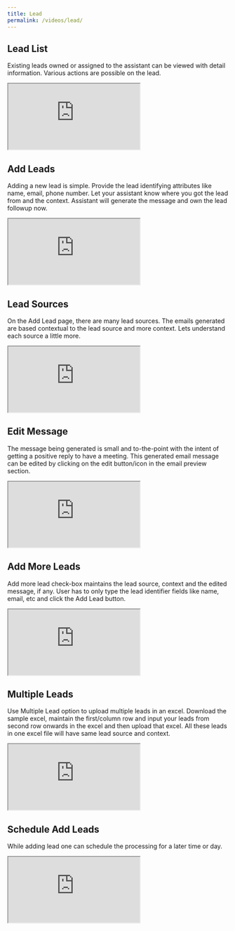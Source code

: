 ```yaml
---
title: Lead 
permalink: /videos/lead/
---
```


## Lead List
Existing leads owned or assigned to the assistant can be viewed with detail information. Various actions are possible on the lead.
<div class="embed-responsive embed-responsive-16by9">
  <iframe class="embed-responsive-item" src="https://www.youtube.com/embed/JC2yJnBXzLM" allowfullscreen></iframe>
</div>

## Add Leads
Adding a new lead is simple. Provide the lead identifying attributes like name, email, phone number. Let your assistant know where you got the lead from and the context. Assistant will generate the message and own the lead followup now.
<div class="embed-responsive embed-responsive-16by9">
  <iframe class="embed-responsive-item" src="https://www.youtube.com/embed/UKdxHyueNmY" allowfullscreen></iframe>
</div>

## Lead Sources
On the Add Lead page, there are many lead sources. The emails generated are based contextual to the lead source and more context. Lets understand each source a little more. 
<div class="embed-responsive embed-responsive-16by9">
  <iframe class="embed-responsive-item" src="https://www.youtube.com/embed/fjxr-YvxGYU" allowfullscreen></iframe>
</div>

## Edit Message
The message being generated is small and to-the-point with the intent of getting a positive reply to have a meeting. This generated email message can be edited by clicking on the edit button/icon in the email preview section. 
<div class="embed-responsive embed-responsive-16by9">
  <iframe class="embed-responsive-item" src="https://www.youtube.com/embed/wUlXBMTyxV8" allowfullscreen></iframe>
</div>

## Add More Leads
Add more lead check-box maintains the lead source, context and the edited message, if any. User has to only type the lead identifier fields like name, email, etc and click the Add Lead button.
<div class="embed-responsive embed-responsive-16by9">
  <iframe class="embed-responsive-item" src="https://www.youtube.com/embed/-MnCwPEW0go" allowfullscreen></iframe>
</div>

## Multiple Leads  
Use Multiple Lead option to upload multiple leads in an excel. Download the sample excel, maintain the first/column row and input your leads from second row onwards in the excel and then upload that excel. All these leads in one excel file will have same lead source and context. 
<div class="embed-responsive embed-responsive-16by9">
  <iframe class="embed-responsive-item" src="https://www.youtube.com/embed/jrO-Ite3CTA" allowfullscreen></iframe>
</div>

## Schedule Add Leads  
While adding lead one can schedule the processing for a later time or day. 
<div class="embed-responsive embed-responsive-16by9">
  <iframe class="embed-responsive-item" src="https://www.youtube.com/embed/rHRo0NRCuTA" allowfullscreen></iframe>
</div>